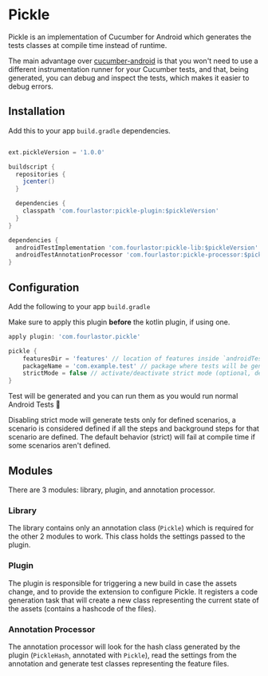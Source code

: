 # Pickle

Pickle is an implementation of Cucumber for Android which generates the tests classes at compile time instead of runtime.

The main advantage over [cucumber-android](https://github.com/cucumber/cucumber-jvm/tree/master/android) is that you won't need to use a different instrumentation runner for your Cucumber tests, and that, being generated, you can debug and inspect the tests, which makes it easier to debug errors.

## Installation

Add this to your app `build.gradle` dependencies.

```gradle

ext.pickleVersion = '1.0.0'

buildscript {
  repositories {
    jcenter()
  }

  dependencies {
    classpath 'com.fourlastor:pickle-plugin:$pickleVersion'
  }
}

dependencies {
  androidTestImplementation 'com.fourlastor:pickle-lib:$pickleVersion'
  androidTestAnnotationProcessor 'com.fourlastor:pickle-processor:$pickleVersion'
}

```

## Configuration

Add the following to your app `build.gradle`

Make sure to apply this plugin **before** the kotlin plugin, if using one. 

```gradle
apply plugin: 'com.fourlastor.pickle'

pickle {
    featuresDir = 'features' // location of features inside `androidTest/src/assets`
    packageName = 'com.example.test' // package where tests will be generated
    strictMode = false // activate/deactivate strict mode (optional, defaults to true)
}
```

Test will be generated and you can run them as you would run normal Android Tests :tada:

Disabling strict mode will generate tests only for defined scenarios, a scenario is considered defined if all the steps and background steps for that scenario are defined. The default behavior (strict) will fail at compile time if some scenarios aren't defined.

## Modules

There are 3 modules: library, plugin, and annotation processor.

### Library

The library contains only an annotation class (`Pickle`) which is required for the other 2 modules to work. This class holds the settings passed to the plugin.

### Plugin

The plugin is responsible for triggering a new build in case the assets change, and to provide the extension to configure Pickle. It registers a code generation task that will create a new class representing the current state of the assets (contains a hashcode of the files).

### Annotation Processor

The annotation processor will look for the hash class generated by the plugin (`PickleHash`, annotated with `Pickle`), read the settings from the annotation and generate test classes representing the feature files.

